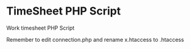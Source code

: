 # TimeSheet PHP Script
Work timesheet PHP Script

Remember to edit connection.php and rename x.htaccess to .htaccess

